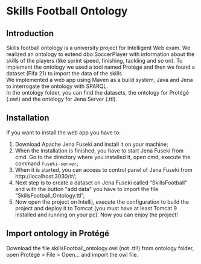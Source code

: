 # Skills Football Ontology

## Introduction

Skills football ontology is a university project for Intelligent Web exam. We realized an ontology to extend dbo:SoccerPlayer with information about the skills of the players (like sprint speed, finishing, tackling and so on).
To implement the ontology we used a tool named Protégé and then we found a dataset (Fifa 21) to import the data of the skills.  
We implemented a web app using Maven as a build system, Java and Jena to interrogate the ontology with SPARQL.  
In the ontology folder, you can find the datasets, the ontology for Protégé (.owl) and the ontology for Jena Server (.ttl).

## Installation

If you want to install the web app you have to:
1. Download Apache Jena Fuseki  and install it on your machine;
2. When the installation is finished, you have to start Jena Fuseki from cmd. Go to the directory where you installed it, open cmd, execute the command ```fuseki-server```;
3. When it is started, you can access to control panel of Jena Fuseki from http://localhost:3030/#/;
4. Next step is to create a dataset on Jena Fuseki called “SkillsFootball” and with the button "add data" you have to import the file “SkillsFootball_Ontology.ttl”;
5. Now open the project on Intellij, execute the configuration to build the project and deploy it to Tomcat (you must have at least Tomcat 9 installed and running on your pc).
Now you can enjoy the project!

## Import ontology in Protégé

Download the file skillsFootball_ontology.owl (not .ttl!) from ontology folder, open Protégé > File > Open... and import the owl file.
